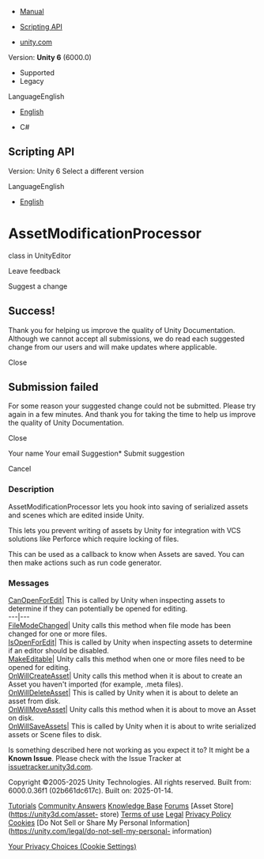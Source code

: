 [ ]()

  * [Manual](../Manual/index.html)
  * [Scripting API](../ScriptReference/index.html)

  * [unity.com](https://unity.com/)

Version: **Unity 6** (6000.0)

  * Supported
  * Legacy

LanguageEnglish

  * [English]()

  * C#

[ ](https://docs.unity3d.com)

## Scripting API

Version: Unity 6 Select a different version

LanguageEnglish

  * [English]()

# AssetModificationProcessor

class in UnityEditor

Leave feedback

Suggest a change

## Success!

Thank you for helping us improve the quality of Unity Documentation. Although
we cannot accept all submissions, we do read each suggested change from our
users and will make updates where applicable.

Close

## Submission failed

For some reason your suggested change could not be submitted. Please <a>try
again</a> in a few minutes. And thank you for taking the time to help us
improve the quality of Unity Documentation.

Close

Your name Your email Suggestion* Submit suggestion

Cancel

[ ]()

### Description

AssetModificationProcessor lets you hook into saving of serialized assets and
scenes which are edited inside Unity.

This lets you prevent writing of assets by Unity for integration with VCS
solutions like Perforce which require locking of files.  
  
This can be used as a callback to know when Assets are saved. You can then
make actions such as run code generator.

### Messages

[CanOpenForEdit](AssetModificationProcessor.CanOpenForEdit.html)| This is
called by Unity when inspecting assets to determine if they can potentially be
opened for editing.  
---|---  
[FileModeChanged](AssetModificationProcessor.FileModeChanged.html)| Unity
calls this method when file mode has been changed for one or more files.  
[IsOpenForEdit](AssetModificationProcessor.IsOpenForEdit.html)| This is called
by Unity when inspecting assets to determine if an editor should be disabled.  
[MakeEditable](AssetModificationProcessor.MakeEditable.html)| Unity calls this
method when one or more files need to be opened for editing.  
[OnWillCreateAsset](AssetModificationProcessor.OnWillCreateAsset.html)| Unity
calls this method when it is about to create an Asset you haven't imported
(for example, .meta files).  
[OnWillDeleteAsset](AssetModificationProcessor.OnWillDeleteAsset.html)| This
is called by Unity when it is about to delete an asset from disk.  
[OnWillMoveAsset](AssetModificationProcessor.OnWillMoveAsset.html)| Unity
calls this method when it is about to move an Asset on disk.  
[OnWillSaveAssets](AssetModificationProcessor.OnWillSaveAssets.html)| This is
called by Unity when it is about to write serialized assets or Scene files to
disk.  
  
Is something described here not working as you expect it to? It might be a
**Known Issue**. Please check with the Issue Tracker at
[issuetracker.unity3d.com](https://issuetracker.unity3d.com).

Copyright ©2005-2025 Unity Technologies. All rights reserved. Built from:
6000.0.36f1 (02b661dc617c). Built on: 2025-01-14.

[Tutorials](https://unity3d.com/learn) [Community
Answers](https://answers.unity3d.com) [Knowledge
Base](https://support.unity3d.com/hc/en-us)
[Forums](https://forum.unity3d.com) [Asset Store](https://unity3d.com/asset-
store) [Terms of use](https://docs.unity3d.com/Manual/TermsOfUse.html)
[Legal](https://unity.com/legal) [Privacy
Policy](https://unity.com/legal/privacy-policy)
[Cookies](https://unity.com/legal/cookie-policy) [Do Not Sell or Share My
Personal Information](https://unity.com/legal/do-not-sell-my-personal-
information)

[Your Privacy Choices (Cookie Settings)](javascript:void\(0\);)

